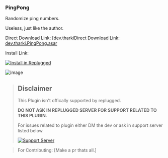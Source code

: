 ### PingPong

Randomize ping numbers.

Useless, just like the author.

Direct Download Link: [dev.tharkiDirect Download Link: [dev.tharki.PingPong.asar](https://github.com/Tharki-God/PingPong/releases/latest/download/dev.tharki.PingPong.asar)

Install Link:

[![Install in Replugged](https://img.shields.io/badge/-Install%20in%20Replugged-blue?style=for-the-badge&logo=none)](https://replugged.dev/install?identifier=Tharki-God/PingPong&source=github)

![image](https://tharki-god.github.io/files-random-host/bdpluginsassets/pings.gif)

> ## Disclaimer
>
> This Plugin isn't offically supported by replugged.
>
>**DO NOT ASK IN REPLUGGED SERVER FOR SUPPORT RELATED TO THIS PLUGIN.**
>
> For issues related to plugin either DM the dev or ask in support server listed below.
>
>
> [![Support Server](https://discordapp.com/api/guilds/919649417005506600/widget.png?style=banner3)](https://discord.gg/SgKSKyh9gY)





> For Contributing: [Make a pr thats all.]
